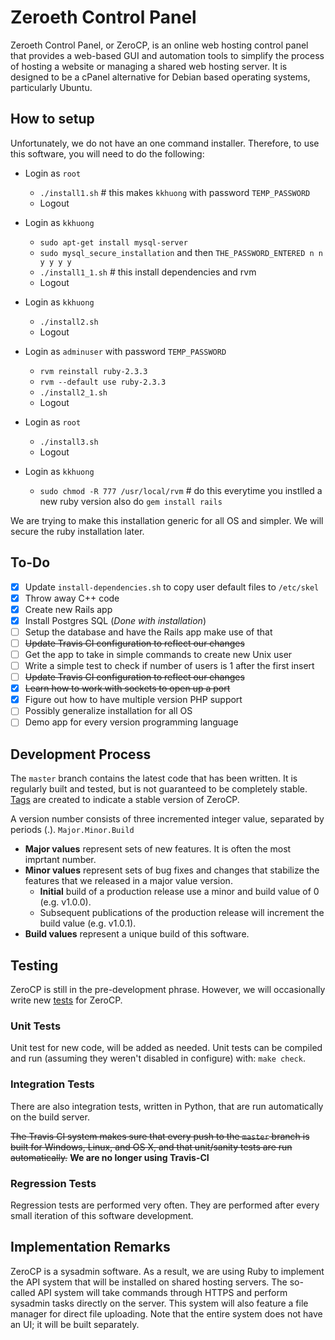Zeroeth Control Panel
=====================
Zeroeth Control Panel, or ZeroCP, is an online web hosting control panel that provides a web-based GUI and automation tools to simplify the process of hosting a website or managing a shared web hosting server. It is designed to be a cPanel alternative for Debian based operating systems, particularly Ubuntu.


How to setup
------------
Unfortunately, we do not have an one command installer. Therefore, to use this software, you will need to do the following:

- Login as `root`
  - `./install1.sh`  # this makes `kkhuong` with password `TEMP_PASSWORD`
  - Logout

- Login as `kkhuong`
  - `sudo apt-get install mysql-server`
  - `sudo mysql_secure_installation` and then `THE_PASSWORD_ENTERED n n y y y y`
  - `./install1_1.sh`  # this install dependencies and rvm
  - Logout

- Login as `kkhuong`
  - `./install2.sh`
  - Logout

- Login as `adminuser` with password `TEMP_PASSWORD`
  - `rvm reinstall ruby-2.3.3`
  - `rvm --default use ruby-2.3.3`
  - `./install2_1.sh`
  - Logout

- Login as `root`
  - `./install3.sh`
  - Logout

- Login as `kkhuong`
  - `sudo chmod -R 777 /usr/local/rvm`  # do this everytime you instlled a new ruby version also do `gem install rails`

We are trying to make this installation generic for all OS and simpler. We will secure the ruby installation later.

To-Do
-----
- [X] Update `install-dependencies.sh` to copy user default files to `/etc/skel`
- [X] Throw away C++ code
- [X] Create new Rails app
- [X] Install Postgres SQL (*Done with installation*)
- [ ] Setup the database and have the Rails app make use of that
- [ ] ~~Update Travis CI configuration to reflect our changes~~
- [ ] Get the app to take in simple commands to create new Unix user
- [ ] Write a simple test to check if number of users is 1 after the first insert
- [ ] ~~Update Travis CI configuration to reflect our changes~~
- [X] ~~Learn how to work with sockets to open up a port~~
- [X] Figure out how to have multiple version PHP support
- [ ] Possibly generalize installation for all OS
- [ ] Demo app for every version programming language

Development Process
-------------------
The `master` branch contains the latest code that has been written. It is regularly built and tested, but is not guaranteed to be completely stable. [Tags](https://github.com/kkhuong/ZeroCP/tags) are created to indicate a stable version of ZeroCP.

A version number consists of three incremented integer value, separated by periods (.). `Major.Minor.Build`

- **Major values** represent sets of new features. It is often the most imprtant number.
- **Minor values** represent sets of bug fixes and changes that stabilize the features that we released in a major value version.
  - **Initial** build of a production release use a minor and build value of 0 (e.g. v1.0.0).
  - Subsequent publications of the production release will increment the build value (e.g. v1.0.1).
- **Build values** represent a unique build of this software.

Testing
-------
ZeroCP is still in the pre-development phrase. However, we will occasionally write new [tests](test/) for ZeroCP.

### Unit Tests
Unit test for new code, will be added as needed. Unit tests can be compiled and run
(assuming they weren't disabled in configure) with: `make check`.

### Integration Tests
There are also integration tests, written
in Python, that are run automatically on the build server.

~~The Travis CI system makes sure that every push to the `master` branch is built for Windows, Linux, and OS X, and that unit/sanity tests are run automatically.~~ **We are no longer using Travis-CI**

### Regression Tests
Regression tests are performed very often. They are performed after every small iteration of this software development.

Implementation Remarks
----------------------
ZeroCP is a sysadmin software. As a result, we are using Ruby to implement the API system that will be installed on shared hosting servers. The so-called API system will take commands through HTTPS and perform sysadmin tasks directly on the server. This system will also feature a file manager for direct file uploading. Note that the entire system does not have an UI; it will be built separately.

